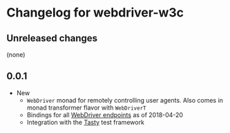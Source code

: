 # Changelog for webdriver-w3c

## Unreleased changes

(none)

## 0.0.1

* New
    * `WebDriver` monad for remotely controlling user agents. Also comes in monad transformer flavor with `WebDriverT` 
    * Bindings for all [WebDriver endpoints](https://w3c.github.io/webdriver/webdriver-spec.html) as of 2018-04-20
    * Integration with the [Tasty](https://hackage.haskell.org/package/tasty) test framework

